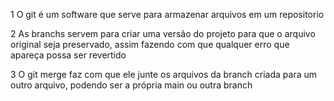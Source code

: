 1 O git é um software que serve para armazenar arquivos em um repositorio

2 As branchs servem para criar uma versão do projeto para que o arquivo original seja preservado, assim fazendo com que qualquer erro
que apareça possa ser revertido

3 O git merge faz com que ele junte os arquivos da branch criada para um outro arquivo, podendo ser a própria main ou outra branch
